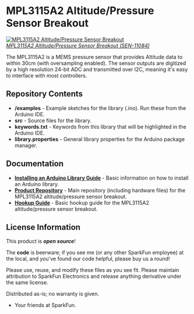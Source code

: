 MPL3115A2 Altitude/Pressure Sensor Breakout
==================

[![MPL3115A2 Altitude/Pressure Sensor Breakout](https://cdn.sparkfun.com/assets/parts/6/4/7/7/11084-01.jpg)  
*MPL3115A2 Altitude/Pressure Sensor Breakout (SEN-11084)*](https://www.sparkfun.com/products/11084)

The MPL3115A2 is a MEMS pressure sensor that provides Altitude data to within 30cm (with oversampling enabled). The sensor outputs are digitized by a high resolution 24-bit ADC and transmitted over I2C, meaning it's easy to interface with most controllers.

Repository Contents
-------------------

* **/examples** - Example sketches for the library (.ino). Run these from the Arduino IDE.
* **src** - Source files for the library. 
* **keywords.txt** - Keywords from this library that will be highlighted in the Arduino IDE. 
* **library.properties** - General library properties for the Arduino package manager. 

Documentation
--------------

* **[Installing an Arduino Library Guide](https://learn.sparkfun.com/tutorials/installing-an-arduino-library)** - Basic information on how to install an Arduino library.
* **[Product Repository](https://github.com/sparkfun/MPL3115A2_Breakout)** - Main repository (including hardware files) for the MPL3115A2 altitude/pressure sensor breakout.
* **[Hookup Guide](https://learn.sparkfun.com/tutorials/mpl3115a2-pressure-sensor-hookup-guide)** - Basic hookup guide for the MPL3115A2 altitude/pressure sensor breakout.

License Information
-------------------

This product is _**open source**_! 

The **code** is beerware; if you see me (or any other SparkFun employee) at the local, and you've found our code helpful, please buy us a round!

Please use, reuse, and modify these files as you see fit. Please maintain attribution to SparkFun Electronics and release anything derivative under the same license.

Distributed as-is; no warranty is given.

- Your friends at SparkFun.
